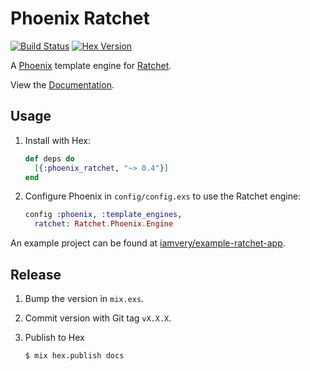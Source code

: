 # Phoenix Ratchet

[![Build Status][travis-img]][travis] [![Hex Version][hex-img]][hex]

[travis-img]: https://travis-ci.org/iamvery/phoenix_ratchet.svg?branch=master
[travis]: https://travis-ci.org/iamvery/phoenix_ratchet
[hex-img]: https://img.shields.io/hexpm/v/phoenix_ratchet.svg
[hex]: https://hex.pm/packages/phoenix_ratchet

A [Phoenix][phoenix] template engine for [Ratchet][ratchet].

View the [Documentation][docs].

## Usage

1. Install with Hex:

   ```elixir
   def deps do
     [{:phoenix_ratchet, "~> 0.4"}]
   end
   ```

1. Configure Phoenix in `config/config.exs` to use the Ratchet engine:

   ```elixir
   config :phoenix, :template_engines,
     ratchet: Ratchet.Phoenix.Engine
   ```

An example project can be found at [iamvery/example-ratchet-app][example].

## Release

1. Bump the version in `mix.exs`.
1. Commit version with Git tag `vX.X.X`.
1. Publish to Hex

   ```
   $ mix hex.publish docs
   ```


[phoenix]: http://www.phoenixframework.org/
[ratchet]: https://github.com/iamvery/ratchet
[example]: https://github.com/iamvery/example-ratchet-app
[docs]: https://hexdocs.pm/phoenix_ratchet
